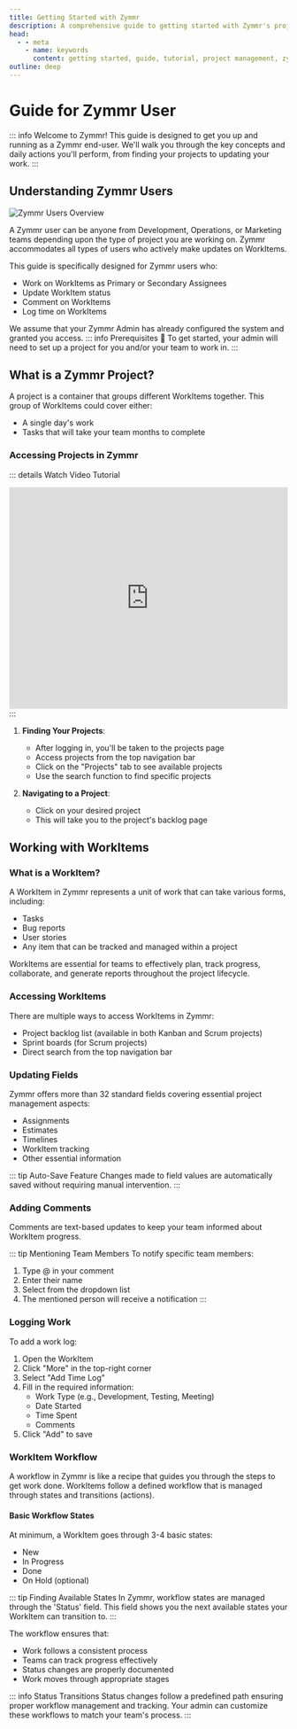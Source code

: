 ```yaml
---
title: Getting Started with Zymmr
description: A comprehensive guide to getting started with Zymmr's project management features
head:
  - - meta
    - name: keywords
      content: getting started, guide, tutorial, project management, zymmr setup
outline: deep
---
```


# Guide for Zymmr User

::: info Welcome to Zymmr!
This guide is designed to get you up and running as a Zymmr end-user. We'll walk you through the key concepts and daily actions you'll perform, from finding your projects to updating your work.
:::

## Understanding Zymmr Users

![Zymmr Users Overview](/images/introduction/users.png)

A Zymmr user can be anyone from Development, Operations, or Marketing teams depending upon the type of project you are working on. Zymmr accommodates all types of users who actively make updates on WorkItems.

This guide is specifically designed for Zymmr users who:

- Work on WorkItems as Primary or Secondary Assignees
- Update WorkItem status
- Comment on WorkItems
- Log time on WorkItems

We assume that your Zymmr Admin has already configured the system and granted you access.
::: info Prerequisites
🔑 To get started, your admin will need to set up a project for you and/or your team to work in.
:::

## What is a Zymmr Project?

A project is a container that groups different WorkItems together. This group of WorkItems could cover either:

- A single day's work
- Tasks that will take your team months to complete

### Accessing Projects in Zymmr

::: details Watch Video Tutorial

<iframe 
  width="100%" 
  height="400" 
  src="https://www.youtube.com/embed/0PlOK9DlTUo" 
  title="Accessing Projects in Zymmr" 
  frameborder="0" 
  allow="accelerometer; autoplay; clipboard-write; encrypted-media; gyroscope; picture-in-picture" 
  allowfullscreen>
</iframe>
:::

1. **Finding Your Projects**:

   - After logging in, you'll be taken to the projects page
   - Access projects from the top navigation bar
   - Click on the "Projects" tab to see available projects
   - Use the search function to find specific projects

2. **Navigating to a Project**:
   - Click on your desired project
   - This will take you to the project's backlog page

## Working with WorkItems

### What is a WorkItem?

A WorkItem in Zymmr represents a unit of work that can take various forms, including:

- Tasks
- Bug reports
- User stories
- Any item that can be tracked and managed within a project

WorkItems are essential for teams to effectively plan, track progress, collaborate, and generate reports throughout the project lifecycle.

### Accessing WorkItems

There are multiple ways to access WorkItems in Zymmr:

- Project backlog list (available in both Kanban and Scrum projects)
- Sprint boards (for Scrum projects)
- Direct search from the top navigation bar

### Updating Fields

Zymmr offers more than 32 standard fields covering essential project management aspects:

- Assignments
- Estimates
- Timelines
- WorkItem tracking
- Other essential information

::: tip Auto-Save Feature
Changes made to field values are automatically saved without requiring manual intervention.
:::

### Adding Comments

Comments are text-based updates to keep your team informed about WorkItem progress.

::: tip Mentioning Team Members
To notify specific team members:

1. Type @ in your comment
2. Enter their name
3. Select from the dropdown list
4. The mentioned person will receive a notification
   :::

### Logging Work

To add a work log:

1. Open the WorkItem
2. Click "More" in the top-right corner
3. Select "Add Time Log"
4. Fill in the required information:
   - Work Type (e.g., Development, Testing, Meeting)
   - Date Started
   - Time Spent
   - Comments
5. Click "Add" to save

### WorkItem Workflow

A workflow in Zymmr is like a recipe that guides you through the steps to get work done. WorkItems follow a defined workflow that is managed through states and transitions (actions).

#### Basic Workflow States

At minimum, a WorkItem goes through 3-4 basic states:

- New
- In Progress
- Done
- On Hold (optional)

::: tip Finding Available States
In Zymmr, workflow states are managed through the 'Status' field. This field shows you the next available states your WorkItem can transition to.
:::

The workflow ensures that:

- Work follows a consistent process
- Teams can track progress effectively
- Status changes are properly documented
- Work moves through appropriate stages

::: info Status Transitions
Status changes follow a predefined path ensuring proper workflow management and tracking. Your admin can customize these workflows to match your team's process.
:::
